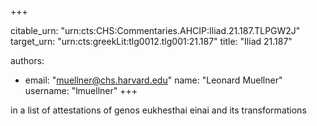 +++


citable_urn: "urn:cts:CHS:Commentaries.AHCIP:Iliad.21.187.TLPGW2J"
target_urn: "urn:cts:greekLit:tlg0012.tlg001:21.187"
title: "Iliad 21.187"

authors:
- email: "muellner@chs.harvard.edu"
  name: "Leonard Muellner"
  username: "lmuellner"
+++

<p>in a list of attestations of genos eukhesthai einai and its transformations</p>